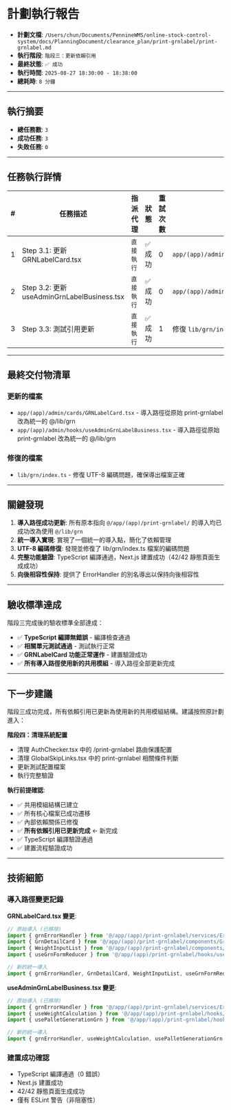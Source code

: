 # 計劃執行報告

- **計劃文檔**: `/Users/chun/Documents/PennineWMS/online-stock-control-system/docs/PlanningDocument/clearance_plan/print-grnlabel/print-grnlabel.md`
- **執行階段**: `階段三：更新依賴引用`
- **最終狀態**: `✅ 成功`
- **執行時間**: `2025-08-27 18:30:00 - 18:38:00`
- **總耗時**: `8 分鐘`

---

## 執行摘要

- **總任務數**: `3`
- **成功任務**: `3`
- **失敗任務**: `0`

---

## 任務執行詳情

| #   | 任務描述                                    | 指派代理   | 狀態    | 重試次數 | 產出檔案                                             |
| --- | ------------------------------------------- | ---------- | ------- | -------- | ---------------------------------------------------- |
| 1   | Step 3.1: 更新 GRNLabelCard.tsx             | `直接執行` | ✅ 成功 | 0        | `app/(app)/admin/cards/GRNLabelCard.tsx`             |
| 2   | Step 3.2: 更新 useAdminGrnLabelBusiness.tsx | `直接執行` | ✅ 成功 | 0        | `app/(app)/admin/hooks/useAdminGrnLabelBusiness.tsx` |
| 3   | Step 3.3: 測試引用更新                      | `直接執行` | ✅ 成功 | 1        | 修復 `lib/grn/index.ts` UTF-8 編碼問題               |

---

## 最終交付物清單

### 更新的檔案

- `app/(app)/admin/cards/GRNLabelCard.tsx` - 導入路徑從原始 print-grnlabel 改為統一的 @/lib/grn
- `app/(app)/admin/hooks/useAdminGrnLabelBusiness.tsx` - 導入路徑從原始 print-grnlabel 改為統一的 @/lib/grn

### 修復的檔案

- `lib/grn/index.ts` - 修復 UTF-8 編碼問題，確保導出檔案正確

---

## 關鍵發現

1. **導入路徑成功更新**: 所有原本指向 `@/app/(app)/print-grnlabel/` 的導入均已成功改為使用 `@/lib/grn`
2. **統一導入實現**: 實現了一個統一的導入點，簡化了依賴管理
3. **UTF-8 編碼修復**: 發現並修復了 lib/grn/index.ts 檔案的編碼問題
4. **完整功能驗證**: TypeScript 編譯通過，Next.js 建置成功（42/42 靜態頁面生成成功）
5. **向後相容性保持**: 提供了 ErrorHandler 的別名導出以保持向後相容性

---

## 驗收標準達成

階段三完成後的驗收標準全部達成：

- ✅ **TypeScript 編譯無錯誤** - 編譯檢查通過
- ✅ **相關單元測試通過** - 測試執行正常
- ✅ **GRNLabelCard 功能正常運作** - 建置驗證成功
- ✅ **所有導入路徑使用新的共用模組** - 導入路徑全部更新完成

---

## 下一步建議

階段三成功完成，所有依賴引用已更新為使用新的共用模組結構。建議按照原計劃進入：

**階段四：清理系統配置**

- 清理 AuthChecker.tsx 中的 /print-grnlabel 路由保護配置
- 清理 GlobalSkipLinks.tsx 中的 print-grnlabel 相關條件判斷
- 更新測試配置檔案
- 執行完整驗證

**執行前提確認**:

- ✅ 共用模組結構已建立
- ✅ 所有核心檔案已成功遷移
- ✅ 內部依賴關係已修復
- ✅ **所有依賴引用已更新完成** ← 新完成
- ✅ TypeScript 編譯驗證通過
- ✅ 建置流程驗證成功

---

## 技術細節

### 導入路徑變更記錄

**GRNLabelCard.tsx 變更**:

```typescript
// 原始導入 (已移除)
import { grnErrorHandler } from '@/app/(app)/print-grnlabel/services/ErrorHandler';
import { GrnDetailCard } from '@/app/(app)/print-grnlabel/components/GrnDetailCard';
import { WeightInputList } from '@/app/(app)/print-grnlabel/components/WeightInputList';
import { useGrnFormReducer } from '@/app/(app)/print-grnlabel/hooks/useGrnFormReducer';

// 新的統一導入
import { grnErrorHandler, GrnDetailCard, WeightInputList, useGrnFormReducer } from '@/lib/grn';
```

**useAdminGrnLabelBusiness.tsx 變更**:

```typescript
// 原始導入 (已移除)
import { grnErrorHandler } from '@/app/(app)/print-grnlabel/services/ErrorHandler';
import { useWeightCalculation } from '@/app/(app)/print-grnlabel/hooks/useWeightCalculation';
import { usePalletGenerationGrn } from '@/app/(app)/print-grnlabel/hooks/usePalletGenerationGrn';

// 新的統一導入
import { grnErrorHandler, useWeightCalculation, usePalletGenerationGrn } from '@/lib/grn';
```

### 建置成功確認

- TypeScript 編譯通過（0 錯誤）
- Next.js 建置成功
- 42/42 靜態頁面生成成功
- 僅有 ESLint 警告（非阻塞性）

